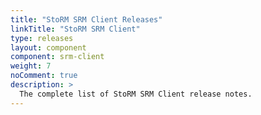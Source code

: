 ```yaml
---
title: "StoRM SRM Client Releases"
linkTitle: "StoRM SRM Client"
type: releases
layout: component
component: srm-client
weight: 7
noComment: true
description: >
  The complete list of StoRM SRM Client release notes.
---
```

